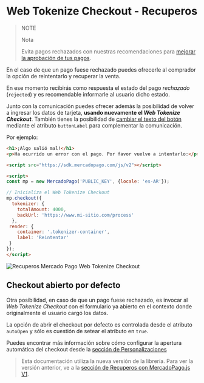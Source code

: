 # Web Tokenize Checkout - Recuperos

> NOTE
>
> Nota
>
> Evita pagos rechazados con nuestras recomendaciones para [mejorar la aprobación de tus pagos](https://www.mercadopago[FAKER][URL][DOMAIN]/developers/es/guides/manage-account/account/payment-rejections).

En el caso de que un pago fuese rechazado puedes ofrecerle al comprador la opción de reintentarlo y recuperar la venta.

En ese momento recibirás como respuesta el estado del pago *rechazado* (`rejected`) y es recomendable informarle al usuario dicho estado.

Junto con la comunicación puedes ofrecer además la posibilidad de volver a ingresar los datos de tarjeta, **usando nuevamente el _Web Tokenize Checkout_**. También tienes la posibilidad de [cambiar el texto del botón](https://www.mercadopago[FAKER][URL][DOMAIN]/developers/es/guides/online-payments/web-tokenize-checkout/personalization) mediante el atributo `buttonLabel` para complementar la comunicación.

Por ejemplo:

```html
<h1>¡Algo salió mal!</h1>
<p>Ha ocurrido un error con el pago. Por favor vuelve a intentarlo:</p>

<script src="https://sdk.mercadopago.com/js/v2"></script>

<script>
const mp = new MercadoPago('PUBLIC_KEY', {locale: 'es-AR'});

// Inicializa el Web Tokenize Checkout
mp.checkout({
  tokenizer: {
    totalAmount: 4000,
    backUrl: 'https://www.mi-sitio.com/process'
  },
 render: {
    container: '.tokenizer-container',
    label: 'Reintentar'
 }
});
</script>
```

![Recuperos Mercado Pago Web Tokenize Checkout](/images/cow/cow-recovery-page.png)

## Checkout abierto por defecto

Otra posibilidad, en caso de que un pago fuese rechazado, es invocar al *Web Tokenize Checkout* con el formulario ya abierto en el contexto donde originalmente el usuario cargó los datos.

La opción de abrir el checkout por defecto es controlada desde el atributo `autoOpen` y sólo es cuestión de setear el atributo en `true`.

Puedes encontrar más información sobre cómo configurar la apertura automática del checkout desde la [sección de Personalizaciones](https://www.mercadopago[FAKER][URL][DOMAIN]/developers/es/guides/online-payments/web-tokenize-checkout/personalization#bookmark_apertura_del_web_tokenize_checkout)

> Esta documentación utiliza la nueva versión de la librería. Para ver la versión anterior, ve a la [sección de Recuperos con MercadoPago.js V1](https://www.mercadopago[FAKER][URL][DOMAIN]/developers/es/guides/online-payments/web-tokenize-checkout/v1/recoveries).

